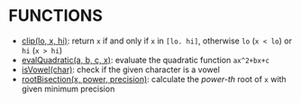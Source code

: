 FUNCTIONS
=========

- [clip(lo, x, hi)](clip.py): return `x` if and only if `x` in `[lo. hi]`, otherwise `lo` (`x < lo`) or `hi` (`x > hi`)
- [evalQuadratic(a, b, c, x)](evalQuadratic.py): evaluate the quadratic function `ax^2+bx+c`
- [isVowel(char)](isVowel.py): check if the given character is a vowel
- [rootBisection(x, power, precision)](rootBisection.py): calculate the *power-th* root of `x` with given minimum precision

